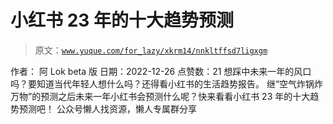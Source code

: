 # 小红书 23 年的十大趋势预测

> 原文：[`www.yuque.com/for_lazy/xkrm14/nnkltffsd7ligxgm`](https://www.yuque.com/for_lazy/xkrm14/nnkltffsd7ligxgm)

<ne-p id="u84afba42" data-lake-id="u84afba42"><ne-text id="u3aee763a">作者： 阿 Lok beta 版</ne-text></ne-p> <ne-p id="ufeff0266" data-lake-id="ufeff0266"><ne-text id="u2c40a01e">日期：2022-12-26</ne-text></ne-p> <ne-p id="ubd5f4225" data-lake-id="ubd5f4225"><ne-text id="u69d33202">点赞数：</ne-text><ne-text id="u89b9621a" ne-bold="true">21</ne-text></ne-p> <ne-hole id="u887365e2" data-lake-id="u887365e2"><ne-card data-card-name="hr" data-card-type="block" id="KmgOQ" data-event-boundary="card"><ne-p id="uc2831531" data-lake-id="uc2831531"><ne-text id="u29e94dba">想踩中未来一年的风口吗？要知道当代年轻人想什么吗？还得看小红书的生活趋势报告。</ne-text> <ne-text id="u9b869fee">继“空气炸锅炸万物”的预测之后未来一年小红书会预测什么呢？快来看看小红书 23 年的十大趋势预测吧！</ne-text></ne-p> <ne-hole id="ued3c6c2a" data-lake-id="ued3c6c2a"><ne-card data-card-name="hr" data-card-type="block" id="lXrk2" data-event-boundary="card"><ne-p id="u370c3ad9" data-lake-id="u370c3ad9"><ne-text id="ub4bcbb91">公众号懒人找资源，懒人专属群分享</ne-text></ne-p></ne-card></ne-hole></ne-card></ne-hole>